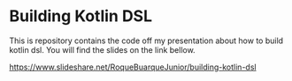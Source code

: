 # Building Kotlin DSL
This is repository contains the code off my presentation about how to build kotlin dsl.
You will find the slides on the link bellow. 

https://www.slideshare.net/RoqueBuarqueJunior/building-kotlin-dsl
